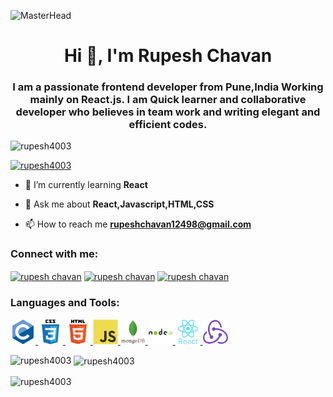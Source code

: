 ![MasterHead](https://r7q6w9z6.rocketcdn.me/career/wp-content/uploads/2020/03/full-stack-development/2000_600px.gif)
<h1 align="center">Hi 👋, I'm Rupesh Chavan</h1>
<h3 align="center">I am a passionate frontend developer from Pune,India Working mainly on React.js. I am Quick learner and collaborative developer who believes in team work and writing elegant and efficient codes. </h3>
<!-- <img align="right" alt="Coding" width="400" src="https://c.tenor.com/2uyENRmiUt0AAAAC/coding.gif"/> -->


<p align="left"> <img src="https://komarev.com/ghpvc/?username=rupesh4003&label=Profile%20views&color=0e75b6&style=flat" alt="rupesh4003" /> </p>

<p align="left"> <a href="https://github.com/ryo-ma/github-profile-trophy"><img src="https://github-profile-trophy.vercel.app/?username=rupesh4003" alt="rupesh4003" /></a> </p>

- 🌱 I’m currently learning **React**

- 💬 Ask me about **React,Javascript,HTML,CSS**

- 📫 How to reach me **rupeshchavan12498@gmail.com**

<h3 align="left">Connect with me:</h3>
<p align="left">
<a href="https://linkedin.com/in/rupesh chavan" target="blank"><img align="center" src="https://raw.githubusercontent.com/rahuldkjain/github-profile-readme-generator/master/src/images/icons/Social/linked-in-alt.svg" alt="rupesh chavan" height="30" width="40" /></a>
<a href="https://fb.com/rupesh chavan" target="blank"><img align="center" src="https://raw.githubusercontent.com/rahuldkjain/github-profile-readme-generator/master/src/images/icons/Social/facebook.svg" alt="rupesh chavan" height="30" width="40" /></a>
<a href="https://instagram.com/rupesh chavan" target="blank"><img align="center" src="https://raw.githubusercontent.com/rahuldkjain/github-profile-readme-generator/master/src/images/icons/Social/instagram.svg" alt="rupesh chavan" height="30" width="40" /></a>
</p>

<h3 align="left">Languages and Tools:</h3>
<p align="left"> <a href="https://www.cprogramming.com/" target="_blank" rel="noreferrer"> <img src="https://raw.githubusercontent.com/devicons/devicon/master/icons/c/c-original.svg" alt="c" width="40" height="40"/> </a> <a href="https://www.w3schools.com/css/" target="_blank" rel="noreferrer"> <img src="https://raw.githubusercontent.com/devicons/devicon/master/icons/css3/css3-original-wordmark.svg" alt="css3" width="40" height="40"/> </a> <a href="https://www.w3.org/html/" target="_blank" rel="noreferrer"> <img src="https://raw.githubusercontent.com/devicons/devicon/master/icons/html5/html5-original-wordmark.svg" alt="html5" width="40" height="40"/> </a> <a href="https://developer.mozilla.org/en-US/docs/Web/JavaScript" target="_blank" rel="noreferrer"> <img src="https://raw.githubusercontent.com/devicons/devicon/master/icons/javascript/javascript-original.svg" alt="javascript" width="40" height="40"/> </a> <a href="https://www.mongodb.com/" target="_blank" rel="noreferrer"> <img src="https://raw.githubusercontent.com/devicons/devicon/master/icons/mongodb/mongodb-original-wordmark.svg" alt="mongodb" width="40" height="40"/> </a> <a href="https://nodejs.org" target="_blank" rel="noreferrer"> <img src="https://raw.githubusercontent.com/devicons/devicon/master/icons/nodejs/nodejs-original-wordmark.svg" alt="nodejs" width="40" height="40"/> </a> <a href="https://reactjs.org/" target="_blank" rel="noreferrer"> <img src="https://raw.githubusercontent.com/devicons/devicon/master/icons/react/react-original-wordmark.svg" alt="react" width="40" height="40"/> </a> <a href="https://redux.js.org" target="_blank" rel="noreferrer"> <img src="https://raw.githubusercontent.com/devicons/devicon/master/icons/redux/redux-original.svg" alt="redux" width="40" height="40"/> </a> </p>

<p><img align="left" src="https://github-readme-stats.vercel.app/api/top-langs?username=rupesh4003&show_icons=true&locale=en&layout=compact" alt="rupesh4003" /></p>

<p>&nbsp;<img align="center" src="https://github-readme-stats.vercel.app/api?username=rupesh4003&show_icons=true&locale=en" alt="rupesh4003" /></p>

<p><img align="center" src="https://github-readme-streak-stats.herokuapp.com/?user=rupesh4003&" alt="rupesh4003" /></p>
